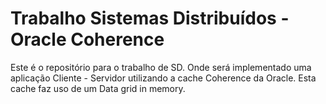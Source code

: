 # Trabalho Sistemas Distribuídos - Oracle Coherence

Este é o repositório para o trabalho de SD. Onde será implementado uma aplicação Cliente - Servidor utilizando a cache Coherence da Oracle. Esta cache faz uso de um Data grid in memory.
